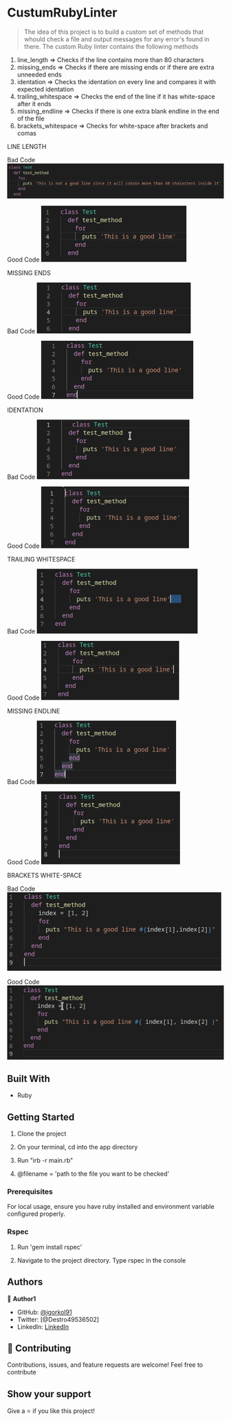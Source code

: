 # CustumRubyLinter

> The idea of this project is to build a custom set of methods that whould check a file and output messages
for any error's found in there.
The custom Ruby linter contains the following methods
1. line_length => Checks if the line contains more than 80 characters 
2. missing_ends => Checks if there are missing ends or if there are extra unneeded ends
3. identation => Checks the identation on every line and compares it with expected identation
4. trailing_whitespace => Checks the end of the line if it has white-space after it ends
5. missing_endline => Checks if there is one extra blank endline in the end of the file
6. brackets_whitespace => Checks for white-space after brackets and comas

LINE LENGTH

Bad Code
![Linters](./assets/line_length_badcode.PNG)

Good Code
![Linters](./assets/line_length_goodcode.PNG)

MISSING ENDS

Bad Code
![Linters](./assets/missing_ends_badcode.PNG)

Good Code
![Linters](./assets/missing_ends_goodcode.PNG)

IDENTATION

Bad Code
![Linters](./assets/identation_badcode.PNG)

Good Code
![Linters](./assets/identation_goodcode.PNG)

TRAILING WHITESPACE

Bad Code
![Linters](./assets/trailing_whitespace_badcode.PNG)

Good Code
![Linters](./assets/trailing_whitespace_goodcode.PNG)

MISSING ENDLINE

Bad Code
![Linters](./assets/missing_endline_badcode.PNG)

Good Code
![Linters](./assets/missing_endline_goodcode.PNG)

BRACKETS WHITE-SPACE

Bad Code
![Linters](./assets/brackets_whitespace_badcode.PNG)

Good Code
![Linters](./assets/brackets_whitespace_goodcode.PNG)



## Built With

- Ruby

## Getting Started

1. Clone the project
   
2. On your terminal, cd into the app directory

3. Run "irb -r main.rb"

4. @filename = 'path to the file you want to be checked'

### Prerequisites

For local usage, ensure you have ruby installed and environment variable configured properly.

### Rspec

1. Run 'gem install rspec'

2. Navigate to the project directory. Type rspec in the console

## Authors

:bust_in_silhouette: **Author1**

- GitHub: [@igorkol91](https://github.com/igorkol91)
- Twitter: [@Destro49536502]
- LinkedIn: [LinkedIn](https://linkedin.com/in/linkedinhandle)

## :handshake: Contributing

Contributions, issues, and feature requests are welcome!
Feel free to contribute

## Show your support

Give a ⭐️ if you like this project!
